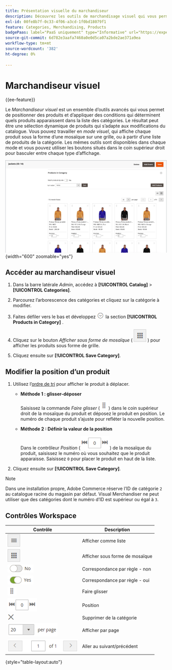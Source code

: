 ```yaml
---
title: Présentation visuelle du marchandiseur
description: Découvrez les outils de marchandisage visuel qui vous permettent de positionner des produits et de déterminer les produits qui apparaissent dans la liste des catégories.
exl-id: 00fe8b7f-0c33-4f06-a3cd-1f0bd18079f1
feature: Categories, Merchandising, Products
badgePaas: label="PaaS uniquement" type="Informative" url="https://experienceleague.adobe.com/en/docs/commerce/user-guides/product-solutions" tooltip="S’applique uniquement aux projets Adobe Commerce on Cloud (infrastructure PaaS gérée par Adobe) et aux projets On-premise."
source-git-commit: 6d782e3aafa7460a0e0d5ca07a2bde2ae371a9ea
workflow-type: tm+mt
source-wordcount: '382'
ht-degree: 0%

---
```


# Marchandiseur visuel

{{ee-feature}}

Le _Marchandiseur visuel_ est un ensemble d’outils avancés qui vous permet de positionner des produits et d’appliquer des conditions qui déterminent quels produits apparaissent dans la liste des catégories. Le résultat peut être une sélection dynamique de produits qui s’adapte aux modifications du catalogue. Vous pouvez travailler en _mode visuel_, qui affiche chaque produit sous la forme d’une mosaïque sur une grille, ou à partir d’une liste de produits de la catégorie. Les mêmes outils sont disponibles dans chaque mode et vous pouvez utiliser les boutons situés dans le coin supérieur droit pour basculer entre chaque type d’affichage.

![Produits de catégorie en mode mosaïque](./assets/category-products-visual-with-stock.png){width="600" zoomable="yes"}

## Accéder au marchandiseur visuel

1. Dans la barre latérale _Admin_, accédez à **[!UICONTROL Catalog]** > **[!UICONTROL Categories]**.

1. Parcourez l’arborescence des catégories et cliquez sur la catégorie à modifier.

1. Faites défiler vers le bas et développez ![Sélecteur d’extension](../assets/icon-display-expand.png) la section **[!UICONTROL Products in Category]** .

1. Cliquez sur le bouton _Afficher sous forme de mosaïque_ ( ![Afficher sous forme de mosaïque](../assets/icon-view-tiles.png) ) pour afficher les produits sous forme de grille.

1. Cliquez ensuite sur **[!UICONTROL Save Category]**.

## Modifier la position d’un produit

1. Utilisez l’[ordre de tri](../catalog/navigation-product-listings.md) pour afficher le produit à déplacer.

   - **Méthode 1 : glisser-déposer**

     Saisissez la commande _Faire glisser_ (![Faire glisser l’icône](../assets/icon-move.png)) dans le coin supérieur droit de la mosaïque du produit et déposez le produit en position. Le numéro de chaque produit s’ajuste pour refléter la nouvelle position.

   - **Méthode 2 : Définir la valeur de la position**

     Dans le contrôleur _Position_ (![champ Position](../assets/control-position.png)) de la mosaïque du produit, saisissez le numéro où vous souhaitez que le produit apparaisse. Saisissez `0` pour placer le produit en haut de la liste.

1. Cliquez ensuite sur **[!UICONTROL Save Category]**.

>[!NOTE]
>
>Dans une installation propre, Adobe Commerce réserve l’ID de catégorie `2` au catalogue racine du magasin par défaut. Visual Merchandiser ne peut utiliser que des catégories dont le numéro d’ID est supérieur ou égal à `3`.

## Contrôles Workspace

| Contrôle | Description |
|--- |--- |
| ![Icône Afficher la liste](../assets/icon-view-list.png) | Afficher comme liste |
| ![Icône Afficher en tant que mosaïques](../assets/icon-view-tiles.png) | Afficher sous forme de mosaïque |
| ![Bouton bascule Correspondance par règle - non](../assets/toggle-no.png) | Correspondance par règle - non |
| ![Bouton bascule Correspondance par règle - oui](../assets/toggle-yes.png) | Correspondance par règle - oui |
| ![ Icône Déplacer ](../assets/icon-move.png) | Faire glisser |
| ![Contrôleur de position](../assets/control-position.png) | Position |
| ![Icône Supprimer de la catégorie](../assets/icon-delete-x.png) | Supprimer de la catégorie |
| ![Éléments par contrôle de page](../assets/control-items-per-page.png) | Afficher par page |
| ![Modifier l’affichage de la page](../assets/control-page-display.png) | Aller au suivant/précédent |

{style="table-layout:auto"}
